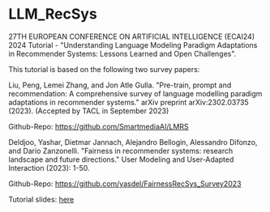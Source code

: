 # LLM_RecSys
27TH EUROPEAN CONFERENCE ON ARTIFICIAL INTELLIGENCE (ECAI24) 2024 Tutorial - "Understanding Language Modeling Paradigm Adaptations in Recommender Systems: Lessons Learned and Open Challenges".

This tutorial is based on the following two survey papers:

Liu, Peng, Lemei Zhang, and Jon Atle Gulla. "Pre-train, prompt and recommendation: A comprehensive survey of language modelling paradigm adaptations in recommender systems." arXiv preprint arXiv:2302.03735 (2023). (Accepted by TACL in September 2023)

Github-Repo: https://github.com/SmartmediaAI/LMRS

Deldjoo, Yashar, Dietmar Jannach, Alejandro Bellogin, Alessandro Difonzo, and Dario Zanzonelli. "Fairness in recommender systems: research landscape and future directions." User Modeling and User-Adapted Interaction (2023): 1-50.

Github-Repo: https://github.com/yasdel/FairnessRecSys_Survey2023

Tutorial slides: [here](https://drive.google.com/file/d/14y1ui14ZSkzgCdIcYeTPx2f22OKFm3Od/view?usp=sharing)
